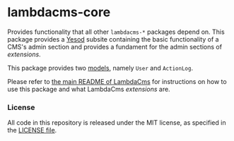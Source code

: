 lambdacms-core
==============

Provides functionality that all other `lambdacms-*` packages depend on.
This package provides a [Yesod](http://yesodweb.com) subsite containing the
basic functionality of a CMS's admin section and provides a fundament for
the admin sections of *extensions*.

This package provides two
[models](https://github.com/lambdacms/lambdacms/blob/master/lambdacms-core/config/models),
namely `User` and `ActionLog`.

Please refer to
[the main README of LambdaCms](https://github.com/lambdacms/lambdacms)
for instructions on how to use this package and what LambdaCms *extensions* are.



### License

All code in this repository is released under the MIT license, as specified
in the [LICENSE file](https://github.com/lambdacms/lambdacms/blob/master/LICENSE).
